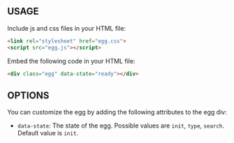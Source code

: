 ## USAGE
Include js and css files in your HTML file:
```html
<link rel="stylesheet" href="egg.css">
<script src="egg.js"></script>
```
 Embed the following code in your HTML file:
```html
<div class="egg" data-state="ready"></div>
```
## OPTIONS
You can customize the egg by adding the following attributes to the egg div:
- `data-state`: The state of the egg. Possible values are `init`, `type`, `search`. Default value is `init`.